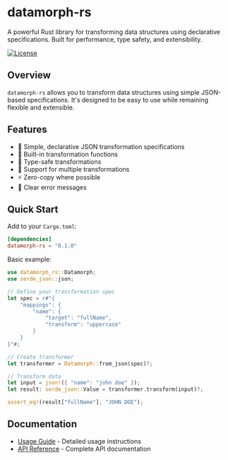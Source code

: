 # datamorph-rs
A powerful Rust library for transforming data structures using declarative specifications. Built for performance, type safety, and extensibility.

<!-- [![Crates.io](https://img.shields.io/crates/v/datamorph-rs.svg)](https://crates.io/crates/datamorph-rs)
[![Documentation](https://docs.rs/datamorph-rs/badge.svg)](https://docs.rs/datamorph-rs) -->
[![License](https://img.shields.io/badge/license-apache-blue.svg)](LICENSE)

## Overview

`datamorph-rs` allows you to transform data structures using simple JSON-based specifications. It's designed to be easy to use while remaining flexible and extensible.

## Features

- 🚀 Simple, declarative JSON transformation specifications
- 🔧 Built-in transformation functions
- 🎯 Type-safe transformations
- 🔄 Support for multiple transformations
- ⚡ Zero-copy where possible
- 📝 Clear error messages

## Quick Start

Add to your `Cargo.toml`:
```toml
[dependencies]
datamorph-rs = "0.1.0"
```

Basic example:
```rust
use datamorph_rs::Datamorph;
use serde_json::json;

// Define your transformation spec
let spec = r#"{
    "mappings": {
        "name": {
            "target": "fullName",
            "transform": "uppercase"
        }
    }
}"#;

// Create transformer
let transformer = Datamorph::from_json(spec)?;

// Transform data
let input = json!({ "name": "john doe" });
let result: serde_json::Value = transformer.transform(input)?;

assert_eq!(result["fullName"], "JOHN DOE");
```

## Documentation

- [Usage Guide](usage.md) - Detailed usage instructions
- [API Reference](reference.md) - Complete API documentation
